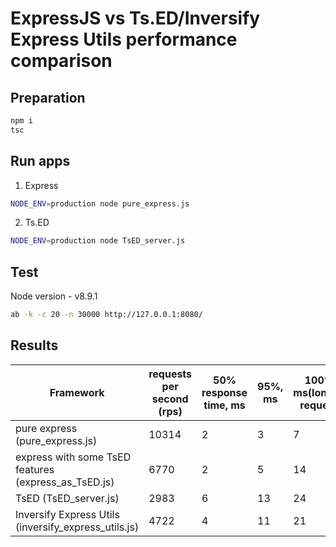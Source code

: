 # ExpressJS vs Ts.ED/Inversify Express Utils performance comparison

## Preparation

```bash
npm i
tsc
```
## Run apps

1. Express
```bash
NODE_ENV=production node pure_express.js
```
2. Ts.ED

```bash
NODE_ENV=production node TsED_server.js
```

## Test
Node version - v8.9.1
```bash
ab -k -c 20 -n 30000 http://127.0.0.1:8080/
```

## Results


| Framework                                            | requests per second (rps) | 50% response time, ms | 95%, ms | 100%, ms(longest request) |
|------------------------------------------------------|---------------------------|-----------------------|---------|---------------------------|
| pure express (pure_express.js)                       | 10314                     | 2                     | 3       | 7                         |
| express with some TsED features (express_as_TsED.js) | 6770                      | 2                     | 5       | 14                        |
| TsED (TsED_server.js)                                | 2983                      | 6                     | 13      | 24                        |
| Inversify Express Utils (inversify_express_utils.js) | 4722                      | 4                     | 11      | 21                        |
